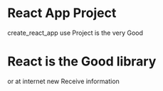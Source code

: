 # React App Project

create_react_app use Project is the very Good

# React is the Good library

or at internet new Receive information